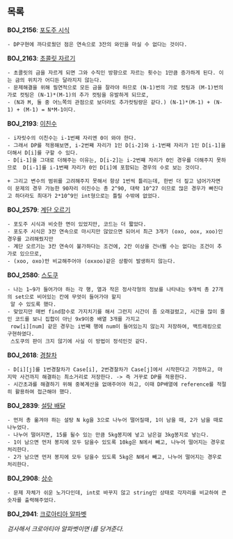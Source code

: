 목록
-----

**BOJ_2156**: [포도주 시식](https://www.acmicpc.net/problem/2156)
```
- DP구현에 까다로웠던 점은 연속으로 3잔의 와인을 마실 수 없다는 것이다.
```

**BOJ_2163**: [초콜릿 자르기](https://www.acmicpc.net/problem/2163)
```
- 초콜릿의 금을 자르게 되면 그와 수직인 방향으로 자르는 횟수는 1만큼 증가하게 된다. 이는 금의 위치가 어디든 달라지지 않는다.
- 문제해결을 위해 필연적으로 모든 금을 잘라야 하므로 (N-1)번의 가로 컷팅과 (M-1)번의 가로 컷팅은 (N-1)*(M-1)의 추가 컷팅을 유발하게 되므로,
- (N과 M, 둘 중 어느쪽의 관점으로 보더라도 추가컷팅량은 같다.) (N-1)*(M-1) + (N-1) + (M-1) = N*M-1이다.
```

**BOJ_2193**: [이친수](https://www.acmicpc.net/problem/2193)
```
- i자릿수의 이친수는 i-1번째 자리엔 0이 와야 한다.
- 그래서 DP를 적용해보면, i-2번째 자리가 1인 D[i-2]와 i-1번째 자리가 1인 D[i-1]을 더해서 D[i]를 구할 수 있다.
- D[i-1]을 그대로 더해주는 이유는, D[i-2]는 i-2번쨰 자리가 0인 경우를 더해주지 못하므로  D[i-1]를 i-1번째 자리가 0인 D[i]에 포함되는 경우의 수로 보는 것이다.

+ 그리고 변수의 범위를 고려해주지 못해서 항상 1번씩 틀리는데, 한번 더 짚고 넘어가자면 이 문제의 경우 가능한 90자리 이진수는 총 2^90, 대략 10^27 이므로 많은 경우가 빠진다고 하더라도 최대가 2*10^9인 int형으로는 틀릴 수밖에 없었다. 
```

**BOJ_2579**: [계단 오르기](https://www.acmicpc.net/problem/2579)
```
- 포도주 시식과 비슷한 면이 있었지만, 코드는 더 짧았다.
- 포도주 시식은 3잔 연속으로 마시지만 않았으면 되어서 최근 3개가 (oxo, oox, xoo)인 경우를 고려해줬지만
- 계단 오르기는 3칸 연속이 불가하다는 조건에, 2칸 이상을 건너뛸 수는 없다는 조건이 추가로 있으므로,
- (xoo, oxo)만 비교해주어야 (oxxoo)같은 상황이 발생하지 않는다.
```

**BOJ_2580**: [스도쿠](https://www.acmicpc.net/problem/2580)
```
- 나는 1~9가 들어가야 하는 각 행, 열과 작은 정사각형의 정보를 나타내는 9개씩 총 27개의 set으로 비어있는 칸에 무엇이 들어가야 할지
 알 수 있도록 했다.
- 맞았지만 매번 find함수로 가지치기를 해서 그런지 시간이 좀 오래걸렸고, 시간을 많이 줄인 코드를 보니 집합이 아닌 9x9이중 배열 3개를 가지고
 row[i][num] 같은 경우는 i번째 행에 num이 들어있는지 않는지 저장하여, 백트래킹으로 구현하였다.
 스도쿠의 판이 크지 않기에 사실 이 방법이 정석인것 같다.
```

**BOJ_2618**: [경찰차](https://www.acmicpc.net/problem/2618)
```
- D[i][j]를 1번경찰차가 Case[i], 2번경찰차가 Case[j]에서 시작한다고 가정하고, 마지막 사건까지 해결하는 최소거리로 저장한다. -> 즉 거꾸로 DP를 적용한다.
- 시간초과를 해결하기 위해 중복계산을 없애주어야 하고, 이때 DP배열에 reference를 적절히 활용하여 접근해야 했다.
```

**BOJ_2839**: [설탕 배달](https://www.acmicpc.net/problem/2839)
```
- 먼저 총 옮겨야 하는 설탕 N kg을 3으로 나누어 떨어질때, 1이 남을 때, 2가 남을 때로 나누었다.
- 나누어 떨어지면, 15를 될수 있는 만큼 5kg봉지에 넣고 남은걸 3kg봉지로 넣는다.
- 1이 남으면 먼저 봉지에 모두 담을수 있도록 10kg은 N에서 빼고, 나누어 떨어지는 경우로 처리한다.
- 2가 남으면 먼저 봉지에 모두 담을수 있도록 5kg은 N에서 빼고, 나누어 떨어지는 경우로 처리한다.
```

**BOJ_2908**: [상수](https://www.acmicpc.net/problem/2908)
```
- 문제 자체가 쉬운 노가다인데, int로 바꾸지 않고 string인 상태로 각자리를 비교하여 큰 숫자를 출력해주었다.
```
**BOJ_2941**: [크로아티아 알파벳](https://www.acmicpc.net/problem/2941)

*검사해서 크로아티아 알파벳이면 i를 당겨준다.*

